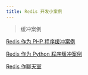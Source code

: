 ```yaml
---
title: Redis 开发小案例
---
```


> 缓冲案例

[Redis 作为 PHP 程序缓冲案例](https://github.com/BoobooWei/DBA_Redis/tree/master/redis_others/dev/redis%E4%BD%9C%E4%B8%BAphp%E7%A8%8B%E5%BA%8F%E7%BC%93%E5%86%B2%E6%A1%88%E4%BE%8B
)

[Redis 作为 Python 程序缓冲案例](https://github.com/BoobooWei/DBA_Redis/tree/master/redis_others/dev/redis%E4%BD%9C%E4%B8%BApython%E7%A8%8B%E5%BA%8F%E7%BC%93%E5%AD%98%E6%A1%88%E4%BE%8B)


[Redis 作聊天室](https://github.com/BoobooWei/DBA_Redis/tree/master/redis_others/dev/redis%E4%BD%9C%E8%81%8A%E5%A4%A9%E5%AE%A4)
